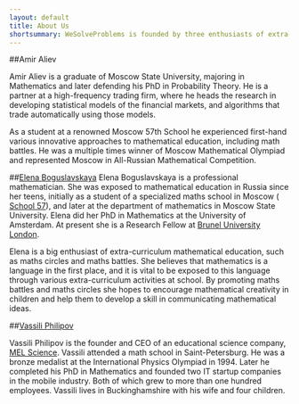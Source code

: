 ```yaml
---
layout: default
title: About Us
shortsummary: WeSolveProblems is founded by three enthusiasts of extra-curriculum mathematical education.
---
```


##Amir Aliev

Amir Aliev is a graduate of Moscow State University, majoring in Mathematics and later defending his PhD in Probability Theory. He is a partner at a high-frequency trading firm, where he heads the research in developing statistical models of the financial markets, and algorithms that trade automatically using those models. 

As a student at a renowned Moscow 57th School he experienced first-hand various innovative approaches to mathematical education, including math battles. He was a multiple times winner of Moscow Mathematical Olympiad and represented Moscow in All-Russian Mathematical Competition. 

##[Elena Boguslavskaya](https://uk.linkedin.com/in/elena-boguslavskaya-8108403b) 
Elena Boguslavskaya is a professional mathematician. She was exposed to mathematical education in Russia since her teens, initially as a student of a specialized maths school in Moscow ( [School 57](http://sch57.ru/index.en.html)), and later at the department of mathematics in Moscow State University. Elena did her PhD in Mathematics at the University of Amsterdam. At present she is a Research Fellow at [Brunel University London](http://www.brunel.ac.uk/people/elena-boguslavskaya). 

Elena is a big enthusiast of extra-curriculum mathematical education, such as maths circles and maths battles. She believes that mathematics is a language in the first place, and it is vital to be exposed to this language through various extra-curriculum activities at school.  By promoting maths battles and maths circles she hopes to encourage mathematical creativity in children and help them to develop a skill in communicating mathematical ideas.

##[Vassili Philipov](https://uk.linkedin.com/in/vassiliphilippov)

Vassili Philipov is the founder and CEO of an educational science company, [MEL Science](https://melscience.com). Vassili attended a math school in Saint-Petersburg. He was a bronze medalist at the International Physics Olympiad in 1994. Later he completed his PhD in Mathematics and founded two IT startup companies in the mobile industry. Both of which grew to more than one hundred employees. Vassili lives in Buckinghamshire with his wife and four children.
